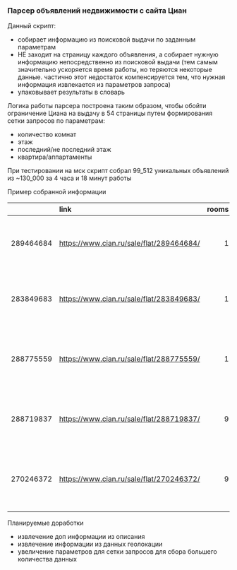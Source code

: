 ### Парсер объявлений недвижимости с сайта Циан

Данный скрипт:
- собирает информацию из поисковой выдачи по заданным параметрам 
- НЕ заходит на страницу каждого объявления, а собирает нужную информацию непосредственно из поисковой выдачи 
(тем самым значительно ускоряется время работы, но теряются некоторые данные. частично этот недостаток компенсируется тем, что нужная информация извлекается из параметров запроса)
- упаковывает результаты в словарь


Логика работы парсера построена таким образом, чтобы обойти ограничение Циана на выдачу в 54 страницы путем формирования сетки запросов по параметрам:

- количество комнат
- этаж
- последний/не последний этаж
- квартира/аппартаменты

При тестировании на мск скрипт собрал 99_512 уникальных объявлений из ~130_000 за 4 часа и 18 минут работы

Пример собранной информации

|           | link                                     |   rooms |   floor | is_apartment   | not_last_floor   | title                              | subtitle                            | deadline                  | metro             | metro_remote          | geo                                                                          |   main_price | currency   |   price_for_sq_m |
|----------:|:-----------------------------------------|--------:|--------:|:---------------|:-----------------|:-----------------------------------|:------------------------------------|:--------------------------|:------------------|:----------------------|:-----------------------------------------------------------------------------|-------------:|:-----------|-----------------:|
| 289464684 | https://www.cian.ru/sale/flat/289464684/ |       1 |       1 | True           | True             | 1-комн. апарт., 39,39 м², 1/5 этаж | Сдача корпуса 4 кв. 2024            | сдача ГК: 3 кв. 2024 года | Площадь Революции | 2 минуты пешком       | Москва, ЦАО, р-н Тверской, м. Площадь Революции, Ильинка 3/8 ЖК              |     80870000 | rouble     |          2053059 |
| 283849683 | https://www.cian.ru/sale/flat/283849683/ |       1 |       1 | True           | True             | Новая студия 12,5 кв.м             | 1-комн. апарт., 12,5 м², 1/5 этаж   |                           | Волжская          | 5 минут пешком        | Москва, ЮВАО, р-н Текстильщики, м. Волжская, улица Шкулева, 13/25С3          |      4000000 | rouble     |           320000 |
| 288775559 | https://www.cian.ru/sale/flat/288775559/ |       1 |       1 | True           | True             | 1-к. пом., 29,66 м², 1/3 этаж      | Сдача корпуса 2 кв. 2025            | сдача ГК: 3 кв. 2026 года | Новокузнецкая     | 2 минуты пешком       | Москва, ЦАО, р-н Замоскворечье, м. Новокузнецкая, Руновский переулок, 14     |     24867537 | rouble     |           838420 |
| 288719837 | https://www.cian.ru/sale/flat/288719837/ |       9 |      15 | True           | False            | Новая студия на Западе Москвы      | 1-комн. апарт., 14,4 м², 1/17 этаж  |                           | Кунцевская        | 5 минут на транспорте | Москва, ЗАО, р-н Можайский, м. Кунцевская, Дорогобужская улица, 3            |      4100000 | rouble     |           284722 |
| 270246372 | https://www.cian.ru/sale/flat/270246372/ |       9 |      12 | True           | False            | 1-комн. апарт., 37,3 м², 1/8 этаж  | Секция 1 • Сдача корпуса 2 кв. 2024 | сдача ГК: 2 кв. 2024 года | Петровский Парк   | 5 минут пешком        | Москва, САО, р-н Савеловский, м. Петровский Парк, улица Верхняя Масловка, 20 |     14346459 | rouble     |           384624 |



Планируемые доработки
- извлечение доп информации из описания
- извлечение информации из данных геолокации
- увеличение параметров для сетки запросов для сбора большего количества данных

